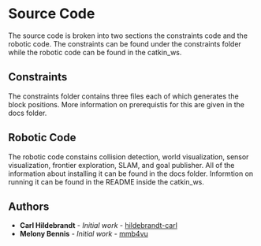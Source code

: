 # Source Code

The source code is broken into two sections the constraints code and the robotic code. The constraints can be found under the constraints folder while the robotic code can be found in the catkin_ws.

## Constraints

The constraints folder contains three files each of which generates the block positions. More information on prerequistis for this are given in the docs folder.

## Robotic Code

The robotic code constains collision detection, world visualization, sensor visualization, frontier exploration, SLAM, and goal publisher. All of the information about installing it can be found in the docs folder. Informtion on running it can be found in the README inside the catkin_ws.

## Authors

* **Carl Hildebrandt** - *Initial work* - [hildebrandt-carl](https://github.com/hildebrandt-carl)
* **Melony Bennis** - *Initial work* - [mmb4vu](https://github.com/mmb4vu)
